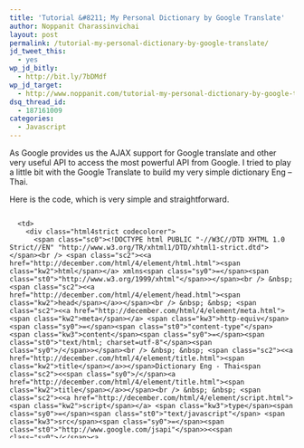 ```yaml
---
title: 'Tutorial &#8211; My Personal Dictionary by Google Translate'
author: Noppanit Charassinvichai
layout: post
permalink: /tutorial-my-personal-dictionary-by-google-translate/
jd_tweet_this:
  - yes
wp_jd_bitly:
  - http://bit.ly/7bDMdf
wp_jd_target:
  - http://www.noppanit.com/tutorial-my-personal-dictionary-by-google-translate/
dsq_thread_id:
  - 187161009
categories:
  - Javascript
---
```

As Google provides us the AJAX support for Google translate and other very useful API to access the most powerful API from Google. I tried to play a little bit with the Google Translate to build my very simple dictionary Eng &#8211; Thai. 

Here is the code, which is very simple and straightforward.

<div class="codecolorer-container html4strict blackboard" style="overflow:auto;white-space:nowrap;width:100%;height:400px;">
  <table cellspacing="0" cellpadding="0">
    <tr>
      <td class="line-numbers">
        <div>
          1<br />2<br />3<br />4<br />5<br />6<br />7<br />8<br />9<br />10<br />11<br />12<br />13<br />14<br />15<br />16<br />17<br />18<br />19<br />20<br />21<br />22<br />23<br />24<br />25<br />26<br />27<br />28<br />29<br />30<br />31<br />32<br />33<br />34<br />35<br />36<br />
        </div>
      </td>
      
      <td>
        <div class="html4strict codecolorer">
          <span class="sc0"><!DOCTYPE html PUBLIC "-//W3C//DTD XHTML 1.0 Strict//EN" "http://www.w3.org/TR/xhtml1/DTD/xhtml1-strict.dtd"></span><br /> <span class="sc2"><<a href="http://december.com/html/4/element/html.html"><span class="kw2">html</span></a> xmlns<span class="sy0">=</span><span class="st0">"http://www.w3.org/1999/xhtml"</span>></span><br /> &nbsp; <span class="sc2"><<a href="http://december.com/html/4/element/head.html"><span class="kw2">head</span></a>></span><br /> &nbsp; &nbsp; <span class="sc2"><<a href="http://december.com/html/4/element/meta.html"><span class="kw2">meta</span></a> <span class="kw3">http-equiv</span><span class="sy0">=</span><span class="st0">"content-type"</span> <span class="kw3">content</span><span class="sy0">=</span><span class="st0">"text/html; charset=utf-8"</span><span class="sy0">/</span>></span><br /> &nbsp; &nbsp; <span class="sc2"><<a href="http://december.com/html/4/element/title.html"><span class="kw2">title</span></a>></span>Dictionary Eng - Thai<span class="sc2"><<span class="sy0">/</span><a href="http://december.com/html/4/element/title.html"><span class="kw2">title</span></a>></span><br /> &nbsp; &nbsp; <span class="sc2"><<a href="http://december.com/html/4/element/script.html"><span class="kw2">script</span></a> <span class="kw3">type</span><span class="sy0">=</span><span class="st0">"text/javascript"</span> <span class="kw3">src</span><span class="sy0">=</span><span class="st0">"http://www.google.com/jsapi"</span>><<span class="sy0">/</span><a href="http://december.com/html/4/element/script.html"><span class="kw2">script</span></a>></span><br /> &nbsp; &nbsp; <span class="sc2"><<a href="http://december.com/html/4/element/script.html"><span class="kw2">script</span></a> <span class="kw3">type</span><span class="sy0">=</span><span class="st0">"text/javascript"</span>></span><br /> &nbsp; &nbsp; function callBackTranslate() <br /> &nbsp; {<br /> &nbsp; &nbsp; var word = document.getElementById("word").value;<br /> &nbsp; &nbsp; &nbsp; google.language.translate(word, "en", "th", function(result) {<br /> &nbsp; &nbsp; &nbsp; &nbsp; if (!result.error) {<br /> &nbsp; &nbsp; &nbsp; &nbsp; &nbsp; var container = document.getElementById("translation");<br /> &nbsp; &nbsp; &nbsp; &nbsp; &nbsp; container.innerHTML = result.translation;<br /> &nbsp; &nbsp; &nbsp; &nbsp; }<br /> &nbsp; &nbsp; &nbsp; });<br /> &nbsp; &nbsp; }<br /> &nbsp; <br /> &nbsp; function translate()<br /> &nbsp; {<br /> &nbsp; &nbsp; google.load("language", "1", {"callback" : callBackTranslate});<br /> &nbsp; }<br /> <br /> &nbsp; &nbsp; <span class="sc2"><<span class="sy0">/</span><a href="http://december.com/html/4/element/script.html"><span class="kw2">script</span></a>></span><br /> &nbsp; <span class="sc2"><<span class="sy0">/</span><a href="http://december.com/html/4/element/head.html"><span class="kw2">head</span></a>></span><br /> &nbsp; <span class="sc2"><<a href="http://december.com/html/4/element/body.html"><span class="kw2">body</span></a>></span><br /> &nbsp; <span class="sc2"><<a href="http://december.com/html/4/element/div.html"><span class="kw2">div</span></a>></span><br /> &nbsp; &nbsp; <span class="sc2"><<a href="http://december.com/html/4/element/input.html"><span class="kw2">input</span></a> <span class="kw3">type</span><span class="sy0">=</span><span class="st0">"text"</span> <span class="kw3">id</span><span class="sy0">=</span><span class="st0">"word"</span> <span class="kw3">name</span><span class="sy0">=</span><span class="st0">"word"</span><span class="sy0">/</span>></span><br /> &nbsp; <span class="sc2"><<span class="sy0">/</span><a href="http://december.com/html/4/element/div.html"><span class="kw2">div</span></a>></span><br /> &nbsp; <span class="sc2"><<a href="http://december.com/html/4/element/div.html"><span class="kw2">div</span></a>></span><br /> &nbsp; &nbsp; <span class="sc2"><<a href="http://december.com/html/4/element/input.html"><span class="kw2">input</span></a> <span class="kw3">type</span><span class="sy0">=</span><span class="st0">"button"</span> <span class="kw3">value</span><span class="sy0">=</span><span class="st0">"Translate"</span> <span class="kw3">onclick</span><span class="sy0">=</span><span class="st0">"translate();"</span><span class="sy0">/</span>></span><br /> &nbsp; <span class="sc2"><<span class="sy0">/</span><a href="http://december.com/html/4/element/div.html"><span class="kw2">div</span></a>></span><br /> &nbsp; <span class="sc2"><<a href="http://december.com/html/4/element/div.html"><span class="kw2">div</span></a> <span class="kw3">id</span><span class="sy0">=</span><span class="st0">"translation"</span>></span> <span class="sc2"><<span class="sy0">/</span><a href="http://december.com/html/4/element/div.html"><span class="kw2">div</span></a>></span><br /> <br /> &nbsp; <span class="sc2"><<span class="sy0">/</span><a href="http://december.com/html/4/element/body.html"><span class="kw2">body</span></a>></span><br /> <span class="sc2"><<span class="sy0">/</span><a href="http://december.com/html/4/element/html.html"><span class="kw2">html</span></a>></span>
        </div>
      </td>
    </tr>
  </table>
</div>